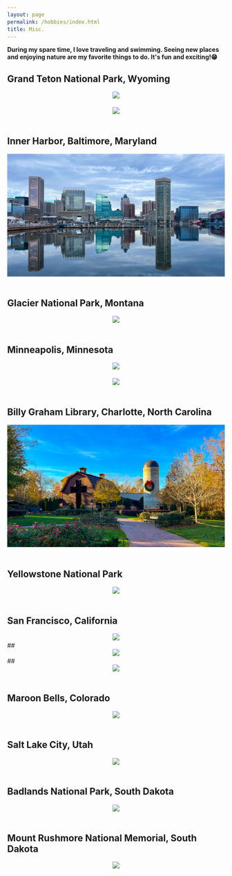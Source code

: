 ```yaml
---
layout: page
permalink: /hobbies/index.html
title: Misc.
---
```


**During my spare time, I love traveling and swimming. Seeing new places and enjoying nature are my favorite things to do. It's fun and exciting!😁**

## Grand Teton National Park, Wyoming

<center>
<img src="/images/nature.JPG">
</center>


<br>

<center>
<img src="/images/teton.JPG">
</center>

<br>



## Inner Harbor, Baltimore, Maryland
<center>
<img src="/images/btm.JPG">
</center>
<br>

## Glacier National Park, Montana
<center>
<img src="/images/glaci.JPG">
</center>

<br>

## Minneapolis, Minnesota
<center>
<img src="/images/minne.JPG">
</center>
<br>

<center>
<img src="/images/mn2.jpg">
</center>

<br>

## Billy Graham Library, Charlotte, North Carolina

<center>
<img src="/images/nc.JPG">
</center>

<br>

## Yellowstone National Park
<center>
<img src="/images/yellow.JPG">
</center>


<br>

## San Francisco, California

<center>
<img src="/images/SF.jpg">
</center>
## 



<center>
<img src="/images/SF_3.jpg">
</center>
## 



<center>
<img src="/images/SF_2.jpg">
</center>



<br>

## Maroon Bells, Colorado

<center>
<img src="/images/CO.jpg">
</center>
<br>

## Salt Lake City, Utah

<center>
<img src="/images/SLC.jpg">
</center>

<br>

## Badlands National Park, South Dakota

<center>
<img src="/images/SD_1.jpg">
</center>

<br>

## Mount Rushmore National Memorial, South Dakota

<center>
<img src="/images/SD_2.jpg">
</center>
